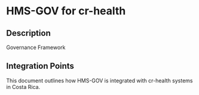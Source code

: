 # HMS-GOV for cr-health

## Description

Governance Framework

## Integration Points

This document outlines how HMS-GOV is integrated with cr-health systems in Costa Rica.
